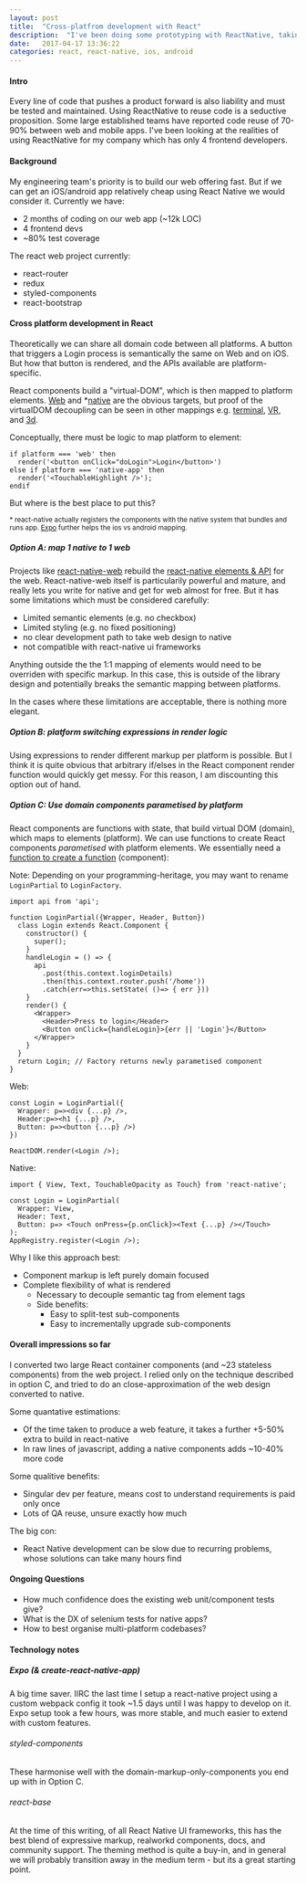 ```yaml
---
layout: post
title:  "Cross-platfrom development with React"
description:  "I've been doing some prototyping with ReactNative, taking an existing web codebase to native"
date:   2017-04-17 13:36:22
categories: react, react-native, ios, android
---
```


#### Intro

Every line of code that pushes a product forward is also liability and must be tested and maintained. Using ReactNative to reuse code is a seductive proposition. Some large established teams have reported code reuse of 70-90% between web and mobile apps. I've been looking at the realities of using ReactNative for my company which has only 4 frontend developers.

#### Background

My engineering team's priority is to build our web offering fast. But if we can get an iOS/android app relatively cheap using React Native we would consider it. Currently we have:

* 2 months of coding on our web app (~12k LOC)
* 4 frontend devs
* ~80% test coverage

The react web project currently:

* react-router
* redux
* styled-components
* react-bootstrap

#### Cross platform development in React

Theoretically we can share all domain code between all platforms. A button that triggers a Login process is semantically the same on Web and on iOS. But how that button is rendered, and the APIs available are platform-specific.

React components build a "virtual-DOM", which is then mapped to platform elements. [Web](https://www.npmjs.com/package/react-dom) and *[native](http://facebook.github.io/react-native) are the obvious targets, but proof of the virtualDOM decoupling can be seen in other mappings e.g. [terminal](https://github.com/Yomguithereal/react-blessed), [VR](https://facebook.github.io/react-vr/), and [3d](https://github.com/Izzimach/react-three). 

Conceptually, there must be logic to map platform to element:

```
if platform === 'web' then
  render('<button onClick="doLogin">Login</button>')
else if platform === 'native-app' then
  render('<TouchableHighlight />');
endif
```

But where is the best place to put this?

<sup> * react-native actually registers the components with the native system that bundles and runs app. [Expo](https://expo.io/) further helps the ios vs android mapping.</sup>

##### Option A: map 1 native to 1 web

Projects like [react-native-web](https://github.com/necolas/react-native-web) rebuild the [react-native elements & API](https://github.com/necolas/react-native-web/blob/master/src/index.js) for the web. React-native-web itself is particularily powerful and mature, and really lets you write for native and get for web almost for free. But it has some limitations which must be considered carefully:

* Limited semantic elements (e.g. no checkbox)
* Limited styling (e.g. no fixed positioning)
* no clear development path to take web design to native
* not compatible with react-native ui frameworks

Anything outside the the 1:1 mapping of elements would need to be overriden with specific markup. In this case, this is outside of the library design and potentially breaks the semantic mapping between platforms.

In the cases where these limitations are acceptable, there is nothing more elegant.

##### Option B: platform switching expressions in render logic

Using expressions to render different markup per platform is possible. But I think it is quite obvious that arbitrary if/elses in the React component render function would quickly get messy. For this reason, I am discounting this option out of hand.


##### Option C: Use domain components parametised by platform

React components are functions with state, that build virtual DOM (domain), which maps to elements (platform). We can use functions to create React components _parametised_ with platform elements. We essentially need a [function to create a function](https://www.ibm.com/developerworks/library/j-ft10/) (component):

Note: Depending on your programming-heritage, you may want to rename `LoginPartial` to `LoginFactory`.

```
import api from 'api';

function LoginPartial({Wrapper, Header, Button}) 
  class Login extends React.Component {
    constructor() {
      super();
    }
    handleLogin = () => {
      api
        .post(this.context.loginDetails)
        .then(this.context.router.push('/home'))
        .catch(err=>this.setState( ()=> { err }))
    }
    render() {
      <Wrapper>
        <Header>Press to login</Header>
        <Button onClick={handleLogin}>{err || 'Login'}</Button>
      </Wrapper>
    }
  }
  return Login; // Factory returns newly parametised component
}
```

Web:

```
const Login = LoginPartial({
  Wrapper: p=><div {...p} />,
  Header:p=><h1 {...p} />,
  Button: p=><button {...p} />)
})

ReactDOM.render(<Login />);
```

Native:

```
import { View, Text, TouchableOpacity as Touch} from 'react-native';

const Login = LoginPartial(
  Wrapper: View,
  Header: Text,
  Button: p=> <Touch onPress={p.onClick}><Text {...p} /></Touch>
);
AppRegistry.register(<Login />);
```

Why I like this approach best:

* Component markup is left purely domain focused
* Complete flexibility of what is rendered
  - Necessary to decouple semantic tag from element tags
  - Side benefits:
    - Easy to split-test sub-components
    - Easy to incrementally upgrade sub-components

#### Overall impressions so far

I converted two large React container components (and ~23 stateless components) from the web project. I relied only on the technique described in option C, and tried to do an close-approximation of the web design converted to native.

Some quantative estimations:

* Of the time taken to produce a web feature, it takes a further +5-50% extra to build in react-native
* In raw lines of javascript, adding a native components adds ~10-40% more code

Some qualitive benefits:

* Singular dev per feature, means cost to understand requirements is paid only once
* Lots of QA reuse, unsure exactly how much

The big con:

* React Native development can be slow due to recurring problems, whose solutions can take many hours find

#### Ongoing Questions

* How much confidence does the existing web unit/component tests give? 
* What is the DX of selenium tests for native apps?
* How to best organise multi-platform codebases?

#### Technology notes

##### Expo (& create-react-native-app)

A big time saver. IIRC the last time I setup a react-native project using a custom webpack config it took ~1.5 days until I was happy to develop on it. Expo setup took a few hours, was more stable, and much easier to extend with custom features.

###### styled-components

These harmonise well with the domain-markup-only-components you end up with in Option C.

###### react-base

At the time of this writing, of all React Native UI frameworks, this has the best blend of expressive markup, realworkd components, docs, and community support. The theming method is quite a buy-in, and in general we will probably transition away in the medium term - but its a great starting point.
